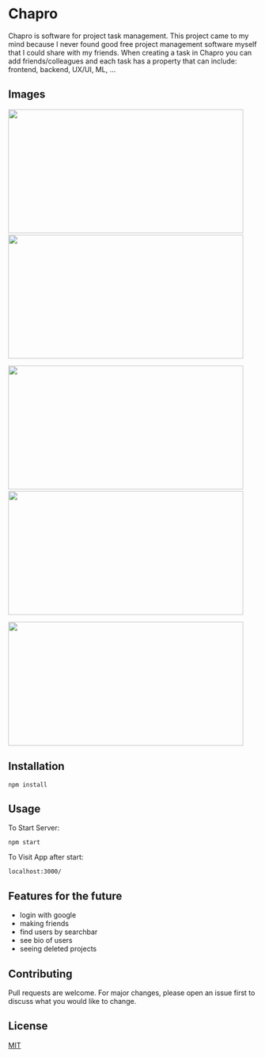 # Chapro

Chapro is software for project task management. This project came to my mind because I never found good free project management software myself that I could share with my friends. When creating a task in Chapro you can add friends/colleagues and each task has a property that can include: frontend, backend, UX/UI, ML, ...

## Images
<img src="https://user-images.githubusercontent.com/47187122/228638272-2d159936-072f-487f-ad72-38e006f265c8.png"  width="475" height="250"> &emsp; 
<img src="https://user-images.githubusercontent.com/47187122/228638333-6dad491a-11ff-4066-a0ca-1ec3f7c43119.png"  width="475" height="250">

<img src="https://user-images.githubusercontent.com/47187122/228638389-d3e58e54-fde6-437a-b033-3ae50c26e59a.png"  width="475" height="250"> &emsp; 
<img src="https://user-images.githubusercontent.com/47187122/228638457-c5723003-61d4-49ab-b2cc-f35dade2d24f.png"  width="475" height="250">

<img src="https://user-images.githubusercontent.com/47187122/228638485-c0a16fc7-6ec6-438d-beb8-08bf45ecf1e5.png"  width="475" height="250">

## Installation

`npm install` 

## Usage

To Start Server:

`npm start`

To Visit App after start:

`localhost:3000/`  

## Features for the future 
- login with google
- making friends
- find users by searchbar 
- see bio of users
- seeing deleted projects


## Contributing

Pull requests are welcome. For major changes, please open an issue first
to discuss what you would like to change.


## License

[MIT](https://choosealicense.com/licenses/mit/)
